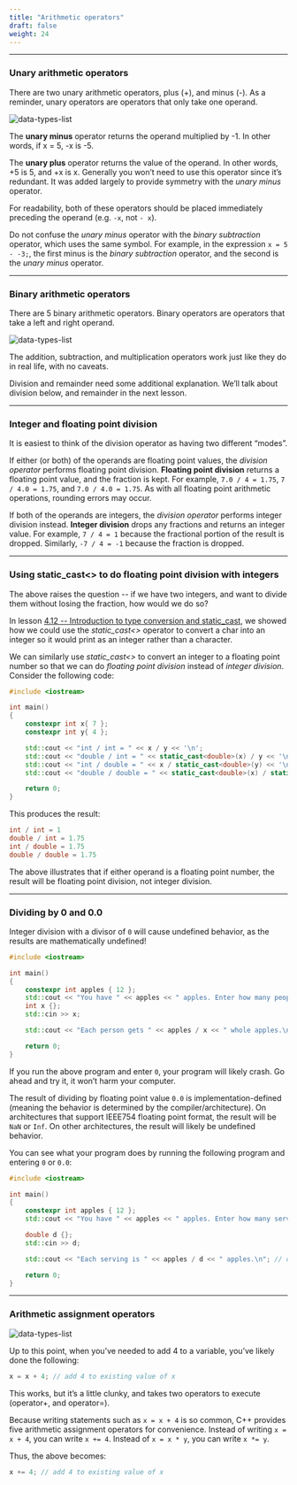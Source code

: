 ```yaml
---
title: "Arithmetic operators" 
draft: false
weight: 24
---
```


---

### Unary arithmetic operators

There are two unary arithmetic operators, plus (+), and minus (-). As a reminder, unary operators are operators that only take one operand.

![data-types-list](../../../images/notes/C++/arithmatic-operators.md/unary-operators.png)

The **unary minus** operator returns the operand multiplied by -1. In other words, if x = 5, -x is -5.

The **unary plus** operator returns the value of the operand. In other words, +5 is 5, and +x is x. Generally you won’t need to use this operator since it’s redundant. It was added largely to provide symmetry with the _unary minus_ operator.

For readability, both of these operators should be placed immediately preceding the operand (e.g. `-x`, not `- x`).

Do not confuse the _unary minus_ operator with the _binary subtraction_ operator, which uses the same symbol. For example, in the expression `x = 5 - -3;`, the first minus is the _binary subtraction_ operator, and the second is the _unary minus_ operator.

---

### Binary arithmetic operators

There are 5 binary arithmetic operators. Binary operators are operators that take a left and right operand.

![data-types-list](../../../images/notes/C++/arithmatic-operators.md/binary-operators.png)

The addition, subtraction, and multiplication operators work just like they do in real life, with no caveats.

Division and remainder need some additional explanation. We’ll talk about division below, and remainder in the next lesson.

---

### Integer and floating point division

It is easiest to think of the division operator as having two different “modes”.

If either (or both) of the operands are floating point values, the _division operator_ performs floating point division. **Floating point division** returns a floating point value, and the fraction is kept. For example, `7.0 / 4 = 1.75`, `7 / 4.0 = 1.75`, and `7.0 / 4.0 = 1.75`. As with all floating point arithmetic operations, rounding errors may occur.

If both of the operands are integers, the _division operator_ performs integer division instead. **Integer division** drops any fractions and returns an integer value. For example, `7 / 4 = 1` because the fractional portion of the result is dropped. Similarly, `-7 / 4 = -1` because the fraction is dropped.

---

### Using static\_cast<> to do floating point division with integers

The above raises the question -- if we have two integers, and want to divide them without losing the fraction, how would we do so?

In lesson [4.12 -- Introduction to type conversion and static\_cast](https://www.learncpp.com/cpp-tutorial/introduction-to-type-conversion-and-static_cast/), we showed how we could use the _static\_cast<>_ operator to convert a char into an integer so it would print as an integer rather than a character.

We can similarly use _static\_cast<>_ to convert an integer to a floating point number so that we can do _floating point division_ instead of _integer division_. Consider the following code:

```cpp
#include <iostream>

int main()
{
    constexpr int x{ 7 };
    constexpr int y{ 4 };

    std::cout << "int / int = " << x / y << '\n';
    std::cout << "double / int = " << static_cast<double>(x) / y << '\n';
    std::cout << "int / double = " << x / static_cast<double>(y) << '\n';
    std::cout << "double / double = " << static_cast<double>(x) / static_cast<double>(y) << '\n';

    return 0;
}
```

This produces the result:

```cpp
int / int = 1
double / int = 1.75
int / double = 1.75
double / double = 1.75
```

The above illustrates that if either operand is a floating point number, the result will be floating point division, not integer division.

---

### Dividing by 0 and 0.0

Integer division with a divisor of `0` will cause undefined behavior, as the results are mathematically undefined!

```cpp
#include <iostream>

int main()
{
	constexpr int apples { 12 };
	std::cout << "You have " << apples << " apples. Enter how many people to divide them between: ";
	int x {};
	std::cin >> x;

	std::cout << "Each person gets " << apples / x << " whole apples.\n"; // apples and x are int, so this is integer division

	return 0;
}
```

If you run the above program and enter `0`, your program will likely crash. Go ahead and try it, it won’t harm your computer.

The result of dividing by floating point value `0.0` is implementation-defined (meaning the behavior is determined by the compiler/architecture). On architectures that support IEEE754 floating point format, the result will be `NaN` or `Inf`. On other architectures, the result will likely be undefined behavior.

You can see what your program does by running the following program and entering `0` or `0.0`:

```cpp
#include <iostream>

int main()
{
	constexpr int apples { 12 };
	std::cout << "You have " << apples << " apples. Enter how many servings of apples you want: ";

	double d {};
	std::cin >> d;

	std::cout << "Each serving is " << apples / d << " apples.\n"; // d is double, so this is floating point division

	return 0;
}
```

---

### Arithmetic assignment operators

![data-types-list](../../../images/notes/C++/arithmatic-operators.md/assignment-operators.png)

Up to this point, when you’ve needed to add 4 to a variable, you’ve likely done the following:

```cpp
x = x + 4; // add 4 to existing value of x
```

This works, but it’s a little clunky, and takes two operators to execute (operator+, and operator=).

Because writing statements such as `x = x + 4` is so common, C++ provides five arithmetic assignment operators for convenience. Instead of writing `x = x + 4`, you can write `x += 4`. Instead of `x = x * y`, you can write `x *= y`.

Thus, the above becomes:

```cpp
x += 4; // add 4 to existing value of x
```

